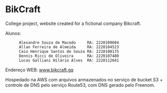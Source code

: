 # BikCraft
College project, website created for a fictional company Bikcraft.

Alunos:   

          Alexandre Souza de Macedo     RA: 2220109604     
          Allan Ferreira de Almeida     RA: 2220104523     
          Caio Henrique Santos de Souza RA: 2220108175     
          Dennis Ricci de Oliveira      RA: 2220107480     
          Lucas Galliani Hilário Alves  RA: 2220112641     
          
Endereço WEB: www.bikcraft.gq

Hospedado na AWS com arquivos armazenados no serviço de bucket S3 + controle de DNS pelo serviço Route53, com DNS gerado pelo Freenom.
